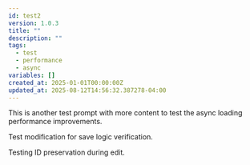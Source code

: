 ```yaml
---
id: test2
version: 1.0.3
title: ""
description: ""
tags:
  - test
  - performance
  - async
variables: []
created_at: 2025-01-01T00:00:00Z
updated_at: 2025-08-12T14:56:32.387278-04:00
---
```


This is another test prompt with more content to test the async loading performance improvements.

Test modification for save logic verification.

Testing ID preservation during edit.